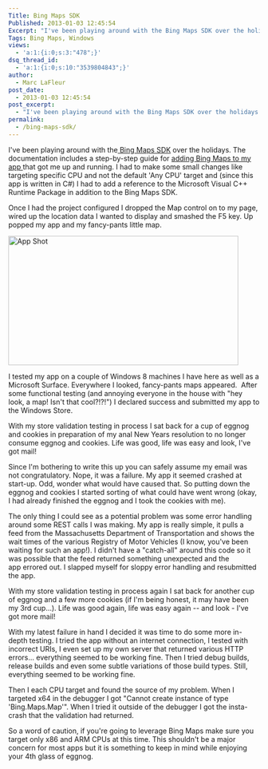 ```yaml
---
Title: Bing Maps SDK
Published: 2013-01-03 12:45:54
Excerpt: "I've been playing around with the Bing Maps SDK over the holidays and ran into a gotcha with x64 compatibility. "
Tags: Bing Maps, Windows
views:
  - 'a:1:{i:0;s:3:"478";}'
dsq_thread_id:
  - 'a:1:{i:0;s:10:"3539804843";}'
author:
  - Marc LaFleur
post_date:
  - 2013-01-03 12:45:54
post_excerpt:
  - "I've been playing around with the Bing Maps SDK over the holidays and ran into a gotcha with x64 compatibility. "
permalink:
  - /bing-maps-sdk/
---
```

I've been playing around with the<a href="http://msdn.microsoft.com/en-us/library/hh846481.aspx" target="_blank"> Bing Maps SDK</a> over the holidays. The documentation includes a step-by-step guide for <a href="http://msdn.microsoft.com/en-us/library/hh855146.aspx" target="_blank">adding Bing Maps to my app </a>that got me up and running. I had to make some small changes like targeting specific CPU and not the default 'Any CPU' target and (since this app is written in C#) I had to add a reference to the Microsoft Visual C++ Runtime Package in addition to the Bing Maps SDK.

Once I had the project configured I dropped the Map control on to my page, wired up the location data I wanted to display and smashed the F5 key. Up popped my app and my fancy-pants little map.

<img class="alignright  wp-image-1141" alt="App Shot" src="http://massivescale.azurewebsites.net/wp-content/uploads/2012/12/screenshot_11162012_005635-768x432.png" width="461" height="259" />

I tested my app on a couple of Windows 8 machines I have here as well as a Microsoft Surface. Everywhere I looked, fancy-pants maps appeared.  After some functional testing (and annoying everyone in the house with "hey look, a map! Isn't that cool?!?!") I declared success and submitted my app to the Windows Store.

With my store validation testing in process I sat back for a cup of eggnog and cookies in preparation of my anal New Years resolution to no longer consume eggnog and cookies. Life was good, life was easy and look, I've got mail!

Since I'm bothering to write this up you can safely assume my email was not congratulatory. Nope, it was a failure. My app it seemed crashed at start-up. Odd, wonder what would have caused that. So putting down the eggnog and cookies I started sorting of what could have went wrong (okay, I had already finished the eggnog and I took the cookies with me).

The only thing I could see as a potential problem was some error handling around some REST calls I was making. My app is really simple, it pulls a feed from the Massachusetts Department of Transportation and shows the wait times of the various Registry of Motor Vehicles (I know, you've been waiting for such an app!). I didn't have a "catch-all" around this code so it was possible that the feed returned something unexpected and the app errored out. I slapped myself for sloppy error handling and resubmitted the app.

With my store validation testing in process again I sat back for another cup of eggnog and a few more cookies (if I'm being honest, it may have been my 3rd cup...). Life was good again, life was easy again -- and look - I've got more mail!

With my latest failure in hand I decided it was time to do some more in-depth testing. I tried the app without an internet connection, I tested with incorrect URIs, I even set up my own server that returned various HTTP errors... everything seemed to be working fine. Then I tried debug builds, release builds and even some subtle variations of those build types. Still, everything seemed to be working fine.

Then I each CPU target and found the source of my problem. When I targeted x64 in the debugger I got "Cannot create instance of type 'Bing.Maps.Map'". When I tried it outside of the debugger I got the insta-crash that the validation had returned.

So a word of caution, if you're going to leverage Bing Maps make sure you target only x86 and ARM CPUs at this time. This shouldn't be a major concern for most apps but it is something to keep in mind while enjoying your 4th glass of eggnog.